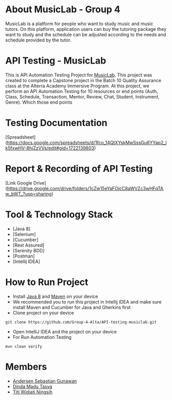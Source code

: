 # About MusicLab - Group 4
MusicLab is a platform for people who want to study music and music tutors.
On this platform, application users can buy the tutoring package they want to study and the schedule can be adjusted according to the needs and schedule provided by the tutor.

# API Testing - MusicLab
This is API Automation Testing Project for [MusicLab](https://music-lab-immersive.netlify.app/). This project was created to complete a Capstone project in the Batch 10 Quality Assurance class at the Alterra Academy Immersive Program. At this project, we perform an API Automation Testing for 10 resources or end points (Auth, Class, Schedule, Transaction, Mentor, Review, Chat, Student, Instrument, Genre). Which those end points

# Testing Documentation
[Spreadsheet] (https://docs.google.com/spreadsheets/d/1fco_14QtXYskMwSssGu6YYap2_lk5fxwHV-8hjZzVVs/edit#gid=1722139803)

# Report & Recording of API Testing
[Link Google Drive] (https://drive.google.com/drive/folders/1cZw15eYaFOjcC8aWVZc3wHFqTAw_bWT_?usp=sharing)

# Tool & Technology Stack
- [Java 8]
- [Selenium]
- [Cucumber]
- [Rest Assured]
- [Serenity BDD]
- [Postman]
- [Intellij IDEA]

# How to Run Project
- Install  [Java 8](https://www.oracle.com/java/technologies/downloads/#java8) and [Maven](https://maven.apache.org/download.cgi) on your device
- We recommended you to run this project in Intellij IDEA and make sure install Maven and Cucumber for Java and Gherkins first
- Clone project on your device
```
git clone https://github.com/Group-4-Alta/API-testing-musiclab.git
```
- Open IntelliJ IDEA and the project on your device
- For Run Automation Testing
```
mvn clean verify
```

# Members
-  [Andersen Sebastian Gunawan](https://github.com/kasg888)
-  [Dinda Madu Tasya](https://github.com/dindazzz)
-  [Titi Widiati Ningsih](https://github.com/titiwidiati)

